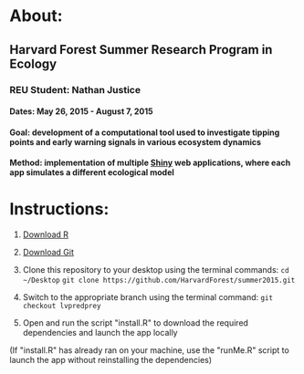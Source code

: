 # About:

## Harvard Forest Summer Research Program in Ecology

### REU Student: Nathan Justice

#### Dates: May 26, 2015 - August 7, 2015

#### Goal: development of a computational tool used to investigate tipping points and early warning signals in various ecosystem dynamics

#### Method: implementation of multiple [Shiny](http://shiny.rstudio.com/) web applications, where each app simulates a different ecological model

# Instructions:

1. [Download R](https://www.r-project.org/)

2. [Download Git](https://git-scm.com/downloads)

3. Clone this repository to your desktop using the terminal commands:
`cd ~/Desktop`
`git clone https://github.com/HarvardForest/summer2015.git`

4. Switch to the appropriate branch using the terminal command:
`git checkout lvpredprey`

5. Open and run the script "install.R" to download the required
  dependencies and launch the app locally
  
(If "install.R" has already ran on your machine, use the "runMe.R"
script to launch the app without reinstalling the dependencies)

